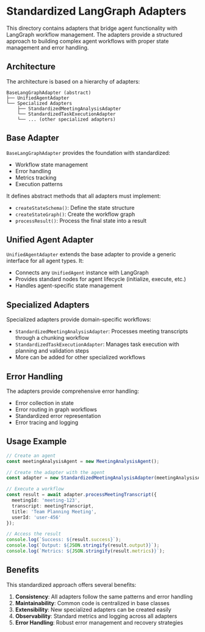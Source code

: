 # Standardized LangGraph Adapters

This directory contains adapters that bridge agent functionality with LangGraph workflow management. The adapters provide a structured approach to building complex agent workflows with proper state management and error handling.

## Architecture

The architecture is based on a hierarchy of adapters:

```
BaseLangGraphAdapter (abstract)
├── UnifiedAgentAdapter
└── Specialized Adapters
    ├── StandardizedMeetingAnalysisAdapter
    └── StandardizedTaskExecutionAdapter
    └── ... (other specialized adapters)
```

## Base Adapter

`BaseLangGraphAdapter` provides the foundation with standardized:

- Workflow state management
- Error handling
- Metrics tracking
- Execution patterns

It defines abstract methods that all adapters must implement:
- `createStateSchema()`: Define the state structure
- `createStateGraph()`: Create the workflow graph
- `processResult()`: Process the final state into a result

## Unified Agent Adapter

`UnifiedAgentAdapter` extends the base adapter to provide a generic interface for all agent types. It:

- Connects any `UnifiedAgent` instance with LangGraph
- Provides standard nodes for agent lifecycle (initialize, execute, etc.)
- Handles agent-specific state management

## Specialized Adapters

Specialized adapters provide domain-specific workflows:

- `StandardizedMeetingAnalysisAdapter`: Processes meeting transcripts through a chunking workflow
- `StandardizedTaskExecutionAdapter`: Manages task execution with planning and validation steps
- More can be added for other specialized workflows

## Error Handling

The adapters provide comprehensive error handling:

- Error collection in state
- Error routing in graph workflows
- Standardized error representation
- Error tracing and logging

## Usage Example

```typescript
// Create an agent
const meetingAnalysisAgent = new MeetingAnalysisAgent();

// Create the adapter with the agent
const adapter = new StandardizedMeetingAnalysisAdapter(meetingAnalysisAgent);

// Execute a workflow
const result = await adapter.processMeetingTranscript({
  meetingId: 'meeting-123',
  transcript: meetingTranscript,
  title: 'Team Planning Meeting',
  userId: 'user-456'
});

// Access the result
console.log(`Success: ${result.success}`);
console.log(`Output: ${JSON.stringify(result.output)}`);
console.log(`Metrics: ${JSON.stringify(result.metrics)}`);
```

## Benefits

This standardized approach offers several benefits:

1. **Consistency**: All adapters follow the same patterns and error handling
2. **Maintainability**: Common code is centralized in base classes
3. **Extensibility**: New specialized adapters can be created easily
4. **Observability**: Standard metrics and logging across all adapters
5. **Error Handling**: Robust error management and recovery strategies 